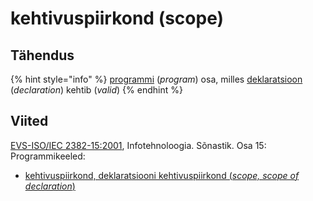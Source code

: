 # kehtivuspiirkond \(scope\)

## Tähendus

{% hint style="info" %}
[programmi](programm-program.md) \(_program_\) osa, milles [deklaratsioon](deklaratsioon-declaration.md) \(_declaration_\) kehtib \(_valid_\)
{% endhint %}

## Viited

[EVS-ISO/IEC 2382-15:2001](https://www.evs.ee/et/evs-iso-iec-2382-15-2001), Infotehnoloogia. Sõnastik. Osa 15: Programmikeeled:

* [kehtivuspiirkond, deklaratsiooni kehtivuspiirkond \(_scope, scope of declaration_\)](http://www.eki.ee/dict/its/index.cgi?Q=D313706A-6C03-1014-88DC-FC5F0DBED45A&F=GUID&C01=1&C02=0&C10=1)

